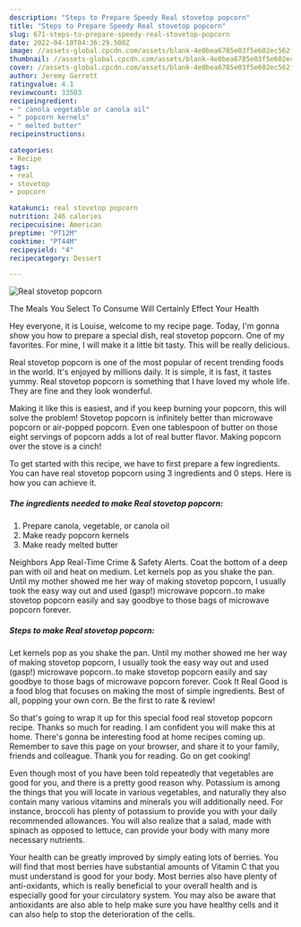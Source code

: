 ```yaml
---
description: "Steps to Prepare Speedy Real stovetop popcorn"
title: "Steps to Prepare Speedy Real stovetop popcorn"
slug: 671-steps-to-prepare-speedy-real-stovetop-popcorn
date: 2022-04-10T04:36:29.500Z
image: //assets-global.cpcdn.com/assets/blank-4e0bea6785e03f5e602ec562f230caae08da540cada707380b4fe1bbebba43da.png
thumbnail: //assets-global.cpcdn.com/assets/blank-4e0bea6785e03f5e602ec562f230caae08da540cada707380b4fe1bbebba43da.png
cover: //assets-global.cpcdn.com/assets/blank-4e0bea6785e03f5e602ec562f230caae08da540cada707380b4fe1bbebba43da.png
author: Jeremy Garrett
ratingvalue: 4.1
reviewcount: 33503
recipeingredient:
- " canola vegetable or canola oil"
- " popcorn kernels"
- " melted butter"
recipeinstructions:

categories:
- Recipe
tags:
- real
- stovetop
- popcorn

katakunci: real stovetop popcorn 
nutrition: 246 calories
recipecuisine: American
preptime: "PT12M"
cooktime: "PT44M"
recipeyield: "4"
recipecategory: Dessert

---
```



![Real stovetop popcorn](//assets-global.cpcdn.com/assets/blank-4e0bea6785e03f5e602ec562f230caae08da540cada707380b4fe1bbebba43da.png)

The Meals You Select To Consume Will Certainly Effect Your Health

Hey everyone, it is Louise, welcome to my recipe page. Today, I'm gonna show you how to prepare a special dish, real stovetop popcorn. One of my favorites. For mine, I will make it a little bit tasty. This will be really delicious.

Real stovetop popcorn is one of the most popular of recent trending foods in the world. It's enjoyed by millions daily. It is simple, it is fast, it tastes yummy. Real stovetop popcorn is something that I have loved my whole life. They are fine and they look wonderful.

Making it like this is easiest, and if you keep burning your popcorn, this will solve the problem! Stovetop popcorn is infinitely better than microwave popcorn or air-popped popcorn. Even one tablespoon of butter on those eight servings of popcorn adds a lot of real butter flavor. Making popcorn over the stove is a cinch!


To get started with this recipe, we have to first prepare a few ingredients. You can have real stovetop popcorn using 3 ingredients and 0 steps. Here is how you can achieve it.

<!--inarticleads1-->

##### The ingredients needed to make Real stovetop popcorn:

1. Prepare  canola, vegetable, or canola oil
1. Make ready  popcorn kernels
1. Make ready  melted butter


Neighbors App Real-Time Crime &amp; Safety Alerts. Coat the bottom of a deep pan with oil and heat on medium. Let kernels pop as you shake the pan. Until my mother showed me her way of making stovetop popcorn, I usually took the easy way out and used (gasp!) microwave popcorn..to make stovetop popcorn easily and say goodbye to those bags of microwave popcorn forever. 

<!--inarticleads2-->

##### Steps to make Real stovetop popcorn:



Let kernels pop as you shake the pan. Until my mother showed me her way of making stovetop popcorn, I usually took the easy way out and used (gasp!) microwave popcorn..to make stovetop popcorn easily and say goodbye to those bags of microwave popcorn forever. Cook It Real Good is a food blog that focuses on making the most of simple ingredients. Best of all, popping your own corn. Be the first to rate &amp; review! 

So that's going to wrap it up for this special food real stovetop popcorn recipe. Thanks so much for reading. I am confident you will make this at home. There's gonna be interesting food at home recipes coming up. Remember to save this page on your browser, and share it to your family, friends and colleague. Thank you for reading. Go on get cooking!

Even though most of you have been told repeatedly that vegetables are good for you, and there is a pretty good reason why. Potassium is among the things that you will locate in various vegetables, and naturally they also contain many various vitamins and minerals you will additionally need. For instance, broccoli has plenty of potassium to provide you with your daily recommended allowances. You will also realize that a salad, made with spinach as opposed to lettuce, can provide your body with many more necessary nutrients.

Your health can be greatly improved by simply eating lots of berries. You will find that most berries have substantial amounts of Vitamin C that you must understand is good for your body. Most berries also have plenty of anti-oxidants, which is really beneficial to your overall health and is especially good for your circulatory system. You may also be aware that antioxidants are also able to help make sure you have healthy cells and it can also help to stop the deterioration of the cells.

